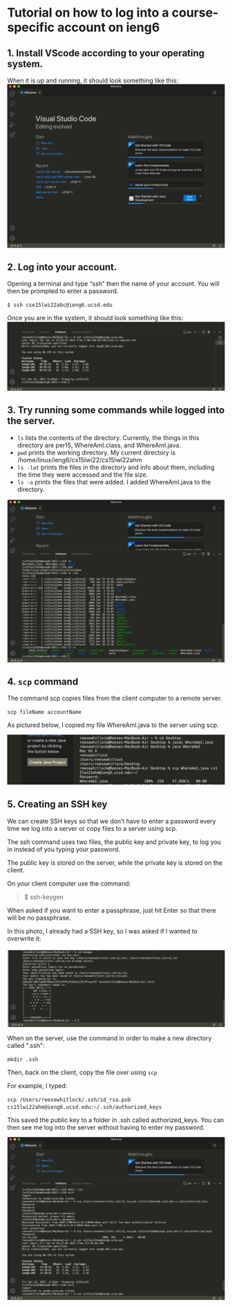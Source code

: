 # Tutorial on how to log into a course-specific account on ieng6
## 1. Install VScode according to your operating system. 
When it is up and running, it should look something like this:
![Image](step1.png)

## 2. Log into your account.
 Opening a terminal and type “ssh” then the name of your account. You will then be prompted to enter a password. 

`$ ssh cse15lwi22abc@ieng6.ucsd.edu`

 Once you are in the system, it should look something like this:
![Image](step2.png)

## 3. Try running some commands while logged into the server.
* `ls` lists the contents of the directory. Currently, the things in this directory are per15, WhereAmI.class, and WhereAmI.java.
* `pwd` prints the working directory. My current directory is /home/linux/ieng6/cs15lwi22/cs15lwi22ahm
* `ls -lat` prints the files in the directory and info about them, including the time they were accessed and the file size.
* `ls -a` prints the files that were added. I added WhereAmI.java to the directory.

![Image](step3.png)

## 4. `scp` command

The command scp copies files from the client computer to a remote server.

`scp fileName accountName`

As pictured below, I copied my file WhereAmI.java to the server using scp.

![Image](step4.png)

## 5. Creating an SSH key

We can create SSH keys so that we don’t have to enter a password every time we log into a server or copy files to a server using scp. 

The ssh command uses two files, the public key and private key, to log you in instead of you typing your password. 

The public key is stored on the server, while the private key is stored on the client.

On your client computer use the command:

>$ ssh-keygen

When asked if you want to enter a passphrase, just hit Enter so that there will be no passphrase.

In this photo, I already had a SSH key, so I was asked if I wanted to overwrite it:

![Image](step5.png)

When on the server, use the command in order to make a new directory called ".ssh":

`mkdir .ssh`

Then, back on the client, copy the file over using `scp`

For example, I typed:

`scp /Users/reesewhitlock/.ssh/id_rsa.pub cs15lwi22ahm@ieng6.ucsd.edu:~/.ssh/authorized_keys`

This saved the public key to a folder in .ssh called authorized_keys. You can then see me log into the server without having to enter my password.

![Image](step5b.png)